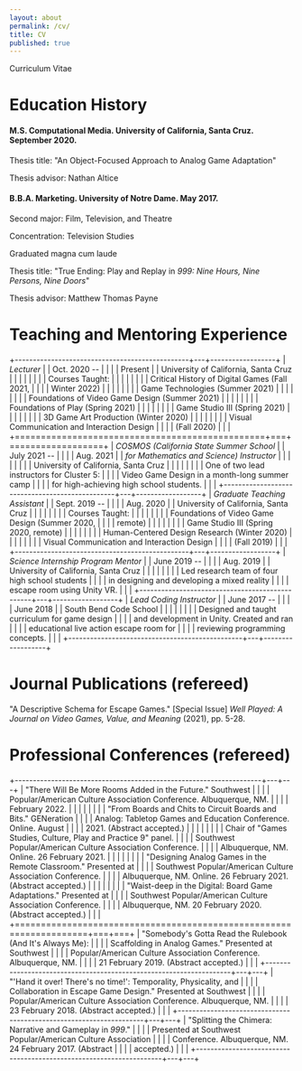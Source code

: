 ```yaml
---
layout: about
permalink: /cv/
title: CV
published: true
---
```



Curriculum Vitae

# Education History

#### M.S. Computational Media. University of California, Santa Cruz. September 2020.

Thesis title: "An Object-Focused Approach to Analog Game Adaptation"

Thesis advisor: Nathan Altice

#### B.B.A. Marketing. University of Notre Dame. May 2017.

Second major: Film, Television, and Theatre

Concentration: Television Studies

Graduated magna cum laude

Thesis title: "True Ending: Play and Replay in *999: Nine Hours, Nine
Persons, Nine Doors*"

Thesis advisor: Matthew Thomas Payne

# Teaching and Mentoring Experience

+------------------------------------------------+---+------------------+
| *Lecturer*                                     |   | Oct. 2020 --     |
|                                                |   | Present          |
| University of California, Santa Cruz           |   |                  |
|                                                |   |                  |
| Courses Taught:                                |   |                  |
|                                                |   |                  |
| Critical History of Digital Games (Fall 2021,  |   |                  |
| Winter 2022)                                   |   |                  |
|                                                |   |                  |
| Game Technologies (Summer 2021)                |   |                  |
|                                                |   |                  |
| Foundations of Video Game Design (Summer 2021) |   |                  |
|                                                |   |                  |
| Foundations of Play (Spring 2021)              |   |                  |
|                                                |   |                  |
| Game Studio III (Spring 2021)                  |   |                  |
|                                                |   |                  |
| 3D Game Art Production (Winter 2020)           |   |                  |
|                                                |   |                  |
| Visual Communication and Interaction Design    |   |                  |
| (Fall 2020)                                    |   |                  |
+================================================+===+==================+
| *COSMOS (California State Summer School*       |   | July 2021 --     |
|                                                |   | Aug. 2021        |
| *for Mathematics and Science) Instructor*      |   |                  |
|                                                |   |                  |
| University of California, Santa Cruz           |   |                  |
|                                                |   |                  |
| One of two lead instructors for Cluster 5:     |   |                  |
| Video Game Design in a month-long summer camp  |   |                  |
| for high-achieving high school students.       |   |                  |
+------------------------------------------------+---+------------------+
| *Graduate Teaching Assistant*                  |   | Sept. 2019 --    |
|                                                |   | Aug. 2020        |
| University of California, Santa Cruz           |   |                  |
|                                                |   |                  |
| Courses Taught:                                |   |                  |
|                                                |   |                  |
| Foundations of Video Game Design (Summer 2020, |   |                  |
| remote)                                        |   |                  |
|                                                |   |                  |
| Game Studio III (Spring 2020, remote)          |   |                  |
|                                                |   |                  |
| Human-Centered Design Research (Winter 2020)   |   |                  |
|                                                |   |                  |
| Visual Communication and Interaction Design    |   |                  |
| (Fall 2019)                                    |   |                  |
+------------------------------------------------+---+------------------+
| *Science Internship Program Mentor*            |   | June 2019 --     |
|                                                |   | Aug. 2019        |
| University of California, Santa Cruz           |   |                  |
|                                                |   |                  |
| Led research team of four high school students |   |                  |
| in designing and developing a mixed reality    |   |                  |
| escape room using Unity VR.                    |   |                  |
+------------------------------------------------+---+------------------+
| *Lead Coding Instructor*                       |   | June 2017 --     |
|                                                |   | June 2018        |
| South Bend Code School                         |   |                  |
|                                                |   |                  |
| Designed and taught curriculum for game design |   |                  |
| and development in Unity. Created and ran      |   |                  |
| educational live action escape room for        |   |                  |
| reviewing programming concepts.                |   |                  |
+------------------------------------------------+---+------------------+

# Journal Publications (refereed)

"A Descriptive Schema for Escape Games." \[Special Issue\] *Well Played:
A Journal on Video Games, Value, and Meaning* (2021), pp. 5-28.

# Professional Conferences (refereed)

+--------------------------------------------------------------------+---+---+
| "There Will Be More Rooms Added in the Future." Southwest          |   |   |
| Popular/American Culture Association Conference. Albuquerque, NM.  |   |   |
| February 2022.                                                     |   |   |
|                                                                    |   |   |
| "From Boards and Chits to Circuit Boards and Bits." GENeration     |   |   |
| Analog: Tabletop Games and Education Conference. Online. August    |   |   |
| 2021. (Abstract accepted.)                                         |   |   |
|                                                                    |   |   |
| Chair of "Games Studies, Culture, Play and Practice 9" panel.      |   |   |
| Southwest Popular/American Culture Association Conference.         |   |   |
| Albuquerque, NM. Online. 26 February 2021.                         |   |   |
|                                                                    |   |   |
| "Designing Analog Games in the Remote Classroom." Presented at     |   |   |
| Southwest Popular/American Culture Association Conference.         |   |   |
| Albuquerque, NM. Online. 26 February 2021. (Abstract accepted.)    |   |   |
|                                                                    |   |   |
| "Waist-deep in the Digital: Board Game Adaptations." Presented at  |   |   |
| Southwest Popular/American Culture Association Conference.         |   |   |
| Albuquerque, NM. 20 February 2020. (Abstract accepted.)            |   |   |
+====================================================================+===+===+
| "Somebody's Gotta Read the Rulebook (And It's Always Me):          |   |   |
| Scaffolding in Analog Games." Presented at Southwest               |   |   |
| Popular/American Culture Association Conference. Albuquerque, NM.  |   |   |
| 21 February 2019. (Abstract accepted.)                             |   |   |
+--------------------------------------------------------------------+---+---+
| "'Hand it over! There's no time!': Temporality, Physicality, and   |   |   |
| Collaboration in Escape Game Design." Presented at Southwest       |   |   |
| Popular/American Culture Association Conference. Albuquerque, NM.  |   |   |
| 23 February 2018. (Abstract accepted.)                             |   |   |
+--------------------------------------------------------------------+---+---+
| "Splitting the Chimera: Narrative and Gameplay in *999*."          |   |   |
| Presented at Southwest Popular/American Culture Association        |   |   |
| Conference. Albuquerque, NM. 24 February 2017. (Abstract           |   |   |
| accepted.)                                                         |   |   |
+--------------------------------------------------------------------+---+---+

# 
